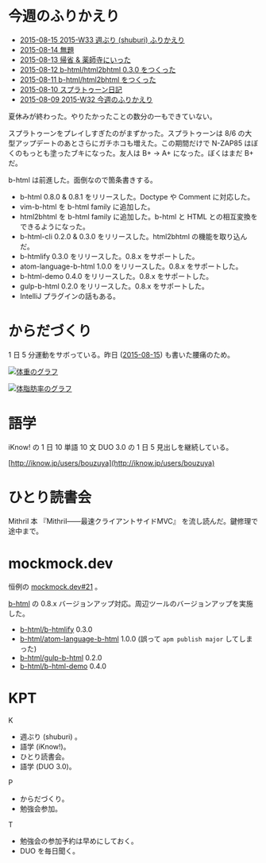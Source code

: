 # 今週のふりかえり

- [2015-08-15 2015-W33 週ぶり (shuburi) ふりかえり][2015-08-15]
- [2015-08-14 無題][2015-08-14]
- [2015-08-13 帰省 & 薬師寺にいった][2015-08-13]
- [2015-08-12 b-html/html2bhtml 0.3.0 をつくった][2015-08-12]
- [2015-08-11 b-html/html2bhtml をつくった][2015-08-11]
- [2015-08-10 スプラトゥーン日記][2015-08-10]
- [2015-08-09 2015-W32 今週のふりかえり][2015-08-09]

夏休みが終わった。やりたかったことの数分の一もできていない。

スプラトゥーンをプレイしすぎたのがまずかった。スプラトゥーンは 8/6 の大型アップデートのあとさらにガチホコも増えた。この期間だけで N-ZAP85 はぼくのもっとも塗ったブキになった。友人は B+ → A+ になった。ぼくはまだ B+ だ。

b-html は前進した。面倒なので箇条書きする。

- b-html 0.8.0 & 0.8.1 をリリースした。Doctype や Comment に対応した。
- vim-b-html を b-html family に追加した。
- html2bhtml を b-html family に追加した。b-html と HTML との相互変換をできるようになった。
- b-html-cli 0.2.0 & 0.3.0 をリリースした。html2bhtml の機能を取り込んだ。
- b-htmlify 0.3.0 をリリースした。0.8.x をサポートした。
- atom-language-b-html 1.0.0 をリリースした。0.8.x をサポートした。
- b-html-demo 0.4.0 をリリースした。0.8.x をサポートした。
- gulp-b-html 0.2.0 をリリースした。0.8.x をサポートした。
- IntelliJ プラグインの話もある。

# からだづくり

1 日 5 分運動をサボっている。昨日 ([2015-08-15][]) も書いた腰痛のため。

[![体重のグラフ][graph-weight-img]][graph-weight-url]

[![体脂肪率のグラフ][graph-percent-img]][graph-percent-url]

# 語学

iKnow! の 1 日 10 単語 10 文 DUO 3.0 の 1 日 5 見出しを継続している。

[http://iknow.jp/users/bouzuya](http://iknow.jp/users/bouzuya)

# ひとり読書会

Mithril 本 『Mithril――最速クライアントサイドMVC』 を流し読んだ。鍵修理で途中まで。

# mockmock.dev

恒例の [mockmock.dev#21](http://mockmock.connpass.com/event/18735/) 。

[b-html](http://b-html.org) の 0.8.x バージョンアップ対応。周辺ツールのバージョンアップを実施した。

- [b-html/b-htmlify][] 0.3.0
- [b-html/atom-language-b-html][] 1.0.0 (誤って `apm publish major` してしまった)
- [b-html/gulp-b-html][] 0.2.0
- [b-html/b-html-demo][] 0.4.0

# KPT

K

- 週ぶり (shuburi) 。
- 語学 (iKnow!)。
- ひとり読書会。
- 語学 (DUO 3.0)。

P

- からだづくり。
- 勉強会参加。

T

- 勉強会の参加予約は早めにしておく。
- DUO を毎日聞く。

[graph-percent-img]: http://graph.hatena.ne.jp/bouzuya/graph?graphname=percent&startdate=2015-01-01&enddate=2015-08-16
[graph-percent-url]: http://graph.hatena.ne.jp/bouzuya/percent/?startdate=2015-01-01&enddate=2015-08-16
[graph-weight-img]: http://graph.hatena.ne.jp/bouzuya/graph?graphname=weight&startdate=2015-01-01&enddate=2015-08-16
[graph-weight-url]: http://graph.hatena.ne.jp/bouzuya/weight/?startdate=2015-01-01&enddate=2015-08-16
[2015-08-15]: https://blog.bouzuya.net/2015/08/15/
[2015-08-14]: https://blog.bouzuya.net/2015/08/14/
[2015-08-13]: https://blog.bouzuya.net/2015/08/13/
[2015-08-12]: https://blog.bouzuya.net/2015/08/12/
[2015-08-11]: https://blog.bouzuya.net/2015/08/11/
[2015-08-10]: https://blog.bouzuya.net/2015/08/10/
[2015-08-09]: https://blog.bouzuya.net/2015/08/09/
[2015-08-15]: https://blog.bouzuya.net/2015/08/15/
[b-html/atom-language-b-html]: https://github.com/b-html/atom-language-b-html
[b-html/b-html-demo]: https://github.com/b-html/b-html-demo
[b-html/b-htmlify]: https://github.com/b-html/b-htmlify
[b-html/gulp-b-html]: https://github.com/b-html/gulp-b-html
